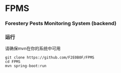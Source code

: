 # FPMS
### Forestery Pests Monitoring System (backend)
### 运行
请确保mvn在你的系统中可用
```shell
git clone https://github.com/F2E0B0F/FPMS
cd FPMS
mvn spring-boot:run
```